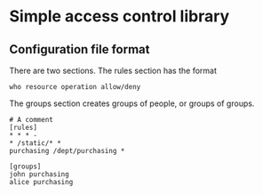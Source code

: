 # Simple access control library

## Configuration file format

There are two sections. The rules section has the format

    who resource operation allow/deny
    
The groups section creates groups of people, or groups of groups.

    # A comment
    [rules]
    * * * -
    * /static/* *
    purchasing /dept/purchasing *

    [groups]
    john purchasing
    alice purchasing
